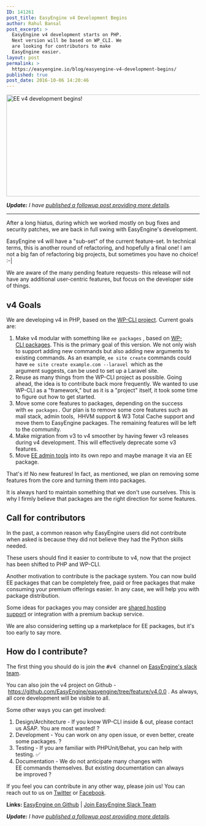 ```yaml
---
ID: 141261
post_title: EasyEngine v4 Development Begins
author: Rahul Bansal
post_excerpt: >
  EasyEngine v4 development starts on PHP.
  Next version will be based on WP_CLI. We
  are looking for contributors to make
  EasyEngine easier.
layout: post
permalink: >
  https://easyengine.io/blog/easyengine-v4-development-begins/
published: true
post_date: 2016-10-06 14:20:46
---
```

<img class="alignnone size-large wp-image-141273" src="https://easyengine.io/wp-content/uploads/2016/10/blogpost-EEv4-in-making-SD-02-720x266.jpg" alt="EE v4 development begins!" width="720" height="266" />

<em><strong>Update:</strong> I have <a href="https://easyengine.io/blog/easyengine-v4-insights-faq/">published a followup post providing more details</a>.</em>

<hr />

After a long hiatus, during which we worked mostly on bug fixes and security patches, we are back in full swing with EasyEngine's development.

EasyEngine v4 will have a "sub-set" of the current feature-set. In technical terms, this is another round of refactoring, and hopefully a final one! I am not a big fan of refactoring big projects, but sometimes you have no choice! :-|

We are aware of the many pending feature requests- this release will not have any additional user-centric features, but focus on the developer side of things.
<h2>v4 Goals</h2>
We are developing v4 in PHP, based on the <a href="https://github.com/wp-cli/wp-cli">WP-CLI project</a>. Current goals are:
<ol>
 	<li>Make v4 modular with something like <code>ee packages</code> , based on <a href="https://wp-cli.org/commands/package/">WP-CLI packages</a>. This is the primary goal of this version. We not only wish to support adding new commands but also adding new arguments to existing commands. As an example, <code>ee site create</code> commands could have <code>ee site create example.com --laravel </code>which as the argument suggests, can be used to set up a Laravel site.</li>
 	<li>Reuse as many things from the WP-CLI project as possible. Going ahead, the idea is to contribute back more frequently. We wanted to use WP-CLI as a "framework," but as it is a "project" itself, it took some time to figure out how to get started.</li>
 	<li>Move some core features to packages, depending on the success with <code>ee packages.</code> Our plan is to remove some core features such as mail stack, admin tools,  HHVM support &amp; W3 Total Cache support and move them to EasyEngine packages. The remaining features will be left to the community.</li>
 	<li>Make migration from v3 to v4 smoother by having fewer v3 releases during v4 development. This will effectively deprecate some v3 features.</li>
 	<li>Move <a href="https://easyengine.io/docs/admin-tools-22222/">EE admin tools</a> into its own repo and maybe manage it via an EE package.</li>
</ol>
That's it! No new features! In fact, as mentioned, we plan on removing some features from the core and turning them into packages.

It is always hard to maintain something that we don't use ourselves. This is why I firmly believe that packages are the right direction for some features.
<h2>Call for contributors</h2>
In the past, a common reason why EasyEngine users did not contribute when asked is because they did not believe they had the Python skills needed.

These users should find it easier to contribute to v4, now that the project has been shifted to PHP and WP-CLI.

Another motivation to contribute is the package system. You can now build EE packages that can be completely free, paid or free packages that make consuming your premium offerings easier. In any case, we will help you with package distribution.

Some ideas for packages you may consider are <a href="https://github.com/EasyEngine/easyengine/issues/150">shared hosting support</a> or integration with a premium backup service.

We are also considering setting up a marketplace for EE packages, but it's too early to say more.
<h2>How do I contribute?</h2>
The first thing you should do is join the <span style="background-color: #f5f6f5; font-family: monospace, serif;">#v4 </span>channel on <a href="https://easyengine.io/slack/">EasyEngine's slack team</a>.

You can also join the v4 project on Github - <a href="https://github.com/EasyEngine/easyengine/tree/feature/v4.0.0">https://github.com/EasyEngine/easyengine/tree/feature/v4.0.0</a> . As always, all core development will be visible to all.

Some other ways you can get involved:
<ol>
 	<li>Design/Architecture - If you know WP-CLI inside &amp; out, please contact us ASAP. You are most wanted! ?</li>
 	<li>Development - You can work on any open issue, or even better, create some packages. ?</li>
 	<li>Testing - If you are familiar with PHPUnit/Behat, you can help with testing. ✅</li>
 	<li>Documentation - We do not anticipate many changes with EE commands themselves. But existing documentation can always be improved ?</li>
</ol>
If you feel you can contribute in any other way, please join us! You can reach out to us on <a href="https://twitter.com/easyengine">Twitter</a> or <a href="https://www.facebook.com/easyengine/">Facebook</a>.

<strong>Links: </strong><a href="https://github.com/easyengine/easyengine">EasyEngine on Github</a> | <a href="https://easyengine.io/slack">Join EasyEngine Slack Team</a>

<em><strong>Update:</strong> I have <a href="https://easyengine.io/blog/easyengine-v4-insights-faq/">published a followup post providing more details</a>.</em>